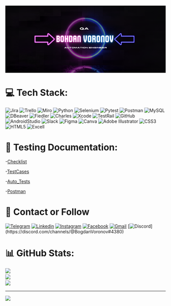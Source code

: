 ![HEADER](https://github.com/boxdvnxvoronov/boxdvnxvoronov/blob/main/image/2.png)

# 💻 Tech Stack:
![Jira](https://img.shields.io/badge/jira-%230A0FFF.svg?style=for-the-badge&logo=jira&logoColor=white) ![Trello](https://img.shields.io/badge/Trello-%23026AA7.svg?style=for-the-badge&logo=Trello&logoColor=white) ![Miro](https://img.shields.io/badge/-Miro-090909?style=for-the-badge&logo=miro&logoColor=yellow) ![Python](https://img.shields.io/badge/python-3670A0?style=for-the-badge&logo=python&logoColor=ffdd54) ![Selenium](https://img.shields.io/badge/-Selenium-090909?style=for-the-badge&logo=selenium&logoColor=090909?) ![Pytest](https://img.shields.io/badge/-Pytest-090909?style=for-the-badge&logo=pytest&logoColor=090909?) ![Postman](https://img.shields.io/badge/Postman-FF6C37?style=for-the-badge&logo=postman&logoColor=white) ![MySQL](https://img.shields.io/badge/mysql-%2300f.svg?style=for-the-badge&logo=mysql&logoColor=white) ![DBeaver](https://img.shields.io/badge/DBeaver-%23026AA7.svg?style=for-the-badge&logo=DBeaver&logoColor=white) ![Fiedler](https://img.shields.io/badge/Fiedler-%230A0FFF.svg?style=for-the-badge&logo=Fiedler&logoColor=white) ![Charles](https://img.shields.io/badge/Charles-%23026AA7.svg?style=for-the-badge&logo=Charles&logoColor=white)
![Xcode](https://img.shields.io/badge/-Xcode-090909?style=for-the-badge&logo=xcode&logoColor=9cf) ![TestRail](https://img.shields.io/badge/TestRail-%230A0FFF.svg?style=for-the-badge&logo=TestRail&logoColor=white) ![GitHub](https://img.shields.io/badge/-GitHub-090909?style=for-the-badge&logo=Github&logoColor=white)
![AndroidStudio](https://img.shields.io/badge/-AndroidStudio-090909?style=for-the-badge&logo=AndroidStudio&logoColor=27A0)
![Slack](https://img.shields.io/badge/-Slack-090909?style=for-the-badge&logo=Slack&logoColor=yellow) ![Figma](https://img.shields.io/badge/figma-%23F24E1E.svg?style=for-the-badge&logo=figma&logoColor=white) ![Canva](https://img.shields.io/badge/Canva-%2300C4CC.svg?style=for-the-badge&logo=Canva&logoColor=white) ![Adobe Illustrator](https://img.shields.io/badge/adobeillustrator-%23FF9A00.svg?style=for-the-badge&logo=adobeillustrator&logoColor=white) ![CSS3](https://img.shields.io/badge/css3-%231572B6.svg?style=for-the-badge&logo=css3&logoColor=white) ![HTML5](https://img.shields.io/badge/html5-%23E34F26.svg?style=for-the-badge&logo=html5&logoColor=white)  ![Excell](https://img.shields.io/badge/excell-%23E34F26.svg?style=for-the-badge&logo=excell&logoColor=white)

# 📑 Testing Documentation:

-[Checklist](https://github.com/boxdvnxvoronov/checklists/blob/main/pdfs/CheckListTwitchAndroid-examp.pdf)

-[TestCases](https://github.com/boxdvnxvoronov/Testcases/blob/main/pdfs/TestCaseTwitchPortfolio.pdf)

-[Auto_Tests](https://github.com/boxdvnxvoronov/auto_tests)

-[Postman](https://www.postman.com/bohdvnxvoronov/workspace/my-workspace/collection/23403823-64bdfb53-e9c6-4052-835c-d5bbceaebad5?ctx=documentation)





# 🚀 Contact or Follow 
[![Telegram](https://img.shields.io/badge/-Telegram-090909?style=for-the-badge&logo=telegram&logoColor=27A0)](https://t.me/bogdanvoronov95)
[![Linkedin](https://img.shields.io/badge/-Linkedin-090909?style=for-the-badge&logo=linkedin&logoColor=27a)](https://www.linkedin.com/in/bogdan-voronov-04941a236/)
[![Instagram](https://img.shields.io/badge/-instagram-090909?style=for-the-badge&logo=instagram&logoColor=27A0)](https://www.instagram.com/bohdvnxvoronov/)
[![Facebook](https://img.shields.io/badge/-Facebook-090909?style=for-the-badge&logo=facebook&logoColor=27A0)](https://www.facebook.com/profile.php?id=100009134902197)
[![Gmail](https://img.shields.io/badge/-Gmail-090909?style=for-the-badge&logo=Gmail&logoColor=27A0)](https://mail.google.com/mail/u/1/#inbox)
[![Discord](https://img.shields.io/badge/-Discord-090909?style=for-the-badge&logo=Discord&logoColor=090909?)](https://discord.com/channels/@BogdanVoronov#4380)


# 📊 GitHub Stats:
![](https://github-readme-stats.vercel.app/api?username=boxdvnxvoronov&theme=midnight-purple&hide_border=false&include_all_commits=false&count_private=false)<br/>
![](https://github-readme-streak-stats.herokuapp.com/?user=boxdvnxvoronov&theme=midnight-purple&hide_border=false)<br/>
![](https://github-readme-stats.vercel.app/api/top-langs/?username=boxdvnxvoronov&theme=midnight-purple&hide_border=false&include_all_commits=false&count_private=false&layout=compact)

---
[![](https://visitcount.itsvg.in/api?id=boxdvnxvoronov&icon=0&color=0)](https://visitcount.itsvg.in)

<!-- Proudly created with GPRM ( https://gprm.itsvg.in ) -->
